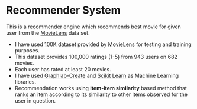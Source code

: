 # Recommender System

 This is a recommender engine which recommends best movie for given user from the [MovieLens](https://grouplens.org/datasets/movielens/) data set.
* I have used [100K](https://grouplens.org/datasets/movielens/100k/) dataset provided by [MovieLens](https://grouplens.org/datasets/movielens/) for testing and training purposes.
* This dataset provides 100,000 ratings (1-5) from 943 users
on 682 movies.
* Each user has rated at least 20 movies.
* I have used [Graphlab-Create](https://pypi.python.org/pypi/GraphLab-Create) and [Scikit Learn](http://scikit-learn.org/stable/) as Machine Learning libraries.
* Recommendation works using **item-item similarity** based method that ranks an item according to its similarity to other items observed for the user in question.
